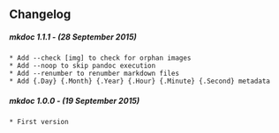 ## Changelog

##### mkdoc 1.1.1 - (28 September 2015)

    * Add --check [img] to check for orphan images
    * Add --noop to skip pandoc execution
    * Add --renumber to renumber markdown files
    * Add {.Day} {.Month} {.Year} {.Hour} {.Minute} {.Second} metadata

##### mkdoc 1.0.0 - (19 September 2015)

    * First version
